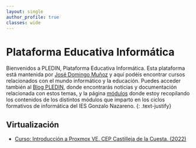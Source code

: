 ```yaml
---
layout: single
author_profile: true
classes: wide
---
```

# Plataforma Educativa Informática

Bienvenidos a PLEDIN, Plataforma Educativa Informática. Esta plataforma está mantenida por [José Domingo Muñoz](https://www.josedomingo.org/pledin/about/) y aquí podéis encontrar cursos relacionados con el mundo informático y la educación. Puedes acceder también al [Blog PLEDIN](https://www.josedomingo.org/), donde encontrarás noticias y documentación relacionada con estos temas, y la página [módulos](https://fp.josedomingo.org) donde estoy recopilando los contenidos de los distintos módulos que imparto en los ciclos formativos de informática del IES Gonzalo Nazareno. 
{: .text-justify}

## Virtualización

* [Curso: Introducción a Proxmox VE. CEP Castilleja de la Cuesta. (2022)](cursos/bd/index.html)

